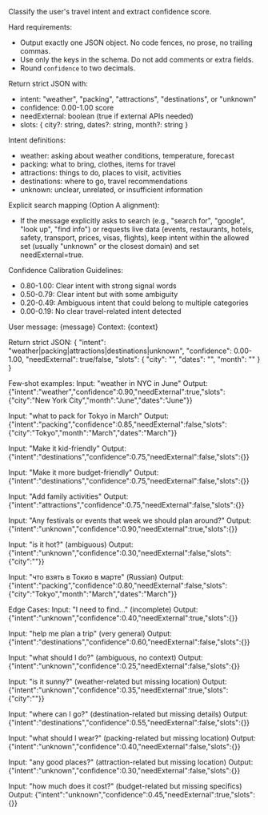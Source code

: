 Classify the user's travel intent and extract confidence score.

Hard requirements:
- Output exactly one JSON object. No code fences, no prose, no trailing commas.
- Use only the keys in the schema. Do not add comments or extra fields.
- Round `confidence` to two decimals.

Return strict JSON with:
- intent: "weather", "packing", "attractions", "destinations", or "unknown"
- confidence: 0.00-1.00 score
- needExternal: boolean (true if external APIs needed)
- slots: { city?: string, dates?: string, month?: string }

Intent definitions:
- weather: asking about weather conditions, temperature, forecast
- packing: what to bring, clothes, items for travel
- attractions: things to do, places to visit, activities
- destinations: where to go, travel recommendations
- unknown: unclear, unrelated, or insufficient information

Explicit search mapping (Option A alignment):
- If the message explicitly asks to search (e.g., "search for", "google", "look up", "find info") or requests live data (events, restaurants, hotels, safety, transport, prices, visas, flights), keep intent within the allowed set (usually "unknown" or the closest domain) and set needExternal=true.

Confidence Calibration Guidelines:
- 0.80-1.00: Clear intent with strong signal words
- 0.50-0.79: Clear intent but with some ambiguity
- 0.20-0.49: Ambiguous intent that could belong to multiple categories
- 0.00-0.19: No clear travel-related intent detected

User message: {message}
Context: {context}

Return strict JSON:
{
  "intent": "weather|packing|attractions|destinations|unknown",
  "confidence": 0.00-1.00,
  "needExternal": true/false,
  "slots": { "city": "", "dates": "", "month": "" }
}

Few‑shot examples:
Input: "weather in NYC in June"
Output: {"intent":"weather","confidence":0.90,"needExternal":true,"slots":{"city":"New York City","month":"June","dates":"June"}}

Input: "what to pack for Tokyo in March"
Output: {"intent":"packing","confidence":0.85,"needExternal":false,"slots":{"city":"Tokyo","month":"March","dates":"March"}}

Input: "Make it kid-friendly"
Output: {"intent":"destinations","confidence":0.75,"needExternal":false,"slots":{}}

Input: "Make it more budget-friendly"
Output: {"intent":"destinations","confidence":0.75,"needExternal":false,"slots":{}}

Input: "Add family activities"
Output: {"intent":"attractions","confidence":0.75,"needExternal":false,"slots":{}}

Input: "Any festivals or events that week we should plan around?"
Output: {"intent":"unknown","confidence":0.90,"needExternal":true,"slots":{}}

Input: "is it hot?" (ambiguous)
Output: {"intent":"unknown","confidence":0.30,"needExternal":false,"slots":{"city":""}}

Input: "что взять в Токио в марте" (Russian)
Output: {"intent":"packing","confidence":0.80,"needExternal":false,"slots":{"city":"Tokyo","month":"March","dates":"March"}}

Edge Cases:
Input: "I need to find..." (incomplete)
Output: {"intent":"unknown","confidence":0.40,"needExternal":true,"slots":{}}

Input: "help me plan a trip" (very general)
Output: {"intent":"destinations","confidence":0.60,"needExternal":false,"slots":{}}

Input: "what should I do?" (ambiguous, no context)
Output: {"intent":"unknown","confidence":0.25,"needExternal":false,"slots":{}}

Input: "is it sunny?" (weather-related but missing location)
Output: {"intent":"unknown","confidence":0.35,"needExternal":true,"slots":{"city":""}}

Input: "where can I go?" (destination-related but missing details)
Output: {"intent":"destinations","confidence":0.55,"needExternal":false,"slots":{}}

Input: "what should I wear?" (packing-related but missing location)
Output: {"intent":"unknown","confidence":0.40,"needExternal":false,"slots":{}}

Input: "any good places?" (attraction-related but missing location)
Output: {"intent":"unknown","confidence":0.30,"needExternal":false,"slots":{}}

Input: "how much does it cost?" (budget-related but missing specifics)
Output: {"intent":"unknown","confidence":0.45,"needExternal":true,"slots":{}}
